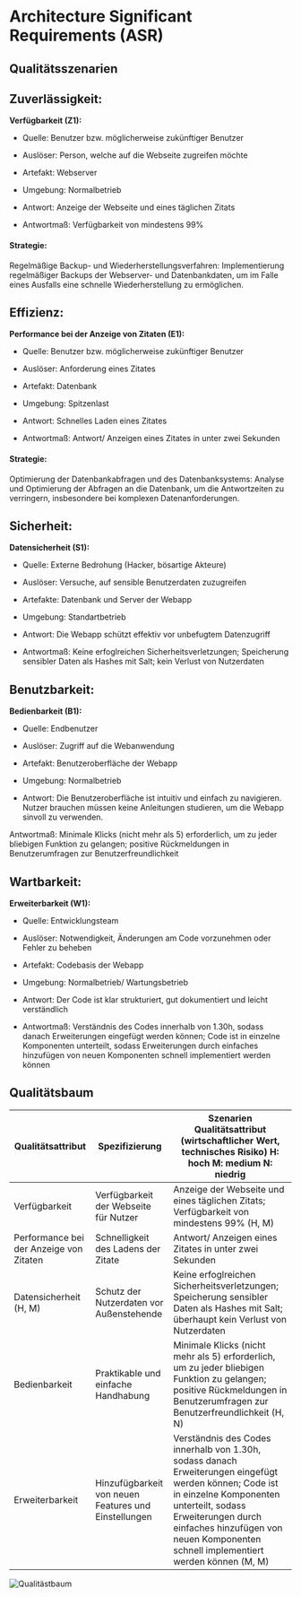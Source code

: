 # Architecture Significant Requirements (ASR)

## Qualitätsszenarien

## Zuverlässigkeit:

**Verfügbarkeit (Z1):**

- Quelle: Benutzer bzw. möglicherweise zukünftiger Benutzer

- Auslöser: Person, welche auf die Webseite zugreifen möchte

- Artefakt: Webserver

- Umgebung: Normalbetrieb

- Antwort: Anzeige der Webseite und eines täglichen Zitats

- Antwortmaß: Verfügbarkeit von mindestens 99%

#### Strategie:
Regelmäßige Backup- und Wiederherstellungsverfahren: Implementierung regelmäßiger Backups der Webserver- und Datenbankdaten, um im Falle eines Ausfalls eine schnelle Wiederherstellung zu ermöglichen.

## Effizienz:

**Performance bei der Anzeige von Zitaten (E1):**

- Quelle: Benutzer bzw. möglicherweise zukünftiger Benutzer

- Auslöser: Anforderung eines Zitates

- Artefakt: Datenbank

- Umgebung: Spitzenlast

- Antwort: Schnelles Laden eines Zitates

- Antwortmaß: Antwort/ Anzeigen eines Zitates in unter zwei Sekunden

#### Strategie:
Optimierung der Datenbankabfragen und des Datenbanksystems: Analyse und Optimierung der Abfragen an die Datenbank, um die Antwortzeiten zu verringern, insbesondere bei komplexen Datenanforderungen.

## Sicherheit:

**Datensicherheit (S1):**

- Quelle: Externe Bedrohung (Hacker, bösartige Akteure)

- Auslöser: Versuche, auf sensible Benutzerdaten zuzugreifen

- Artefakte: Datenbank und Server der Webapp

- Umgebung: Standartbetrieb

- Antwort: Die Webapp schützt effektiv vor unbefugtem Datenzugriff

- Antwortmaß: Keine erfoglreichen Sicherheitsverletzungen; Speicherung sensibler Daten als Hashes mit Salt; kein Verlust von Nutzerdaten

## Benutzbarkeit:

**Bedienbarkeit (B1):**

- Quelle: Endbenutzer

- Auslöser: Zugriff auf die Webanwendung

- Artefakt: Benutzeroberfläche der Webapp

- Umgebung: Normalbetrieb

- Antwort: Die Benutzeroberfläche ist intuitiv und einfach zu navigieren. Nutzer brauchen müssen keine Anleitungen studieren, um die Webapp sinvoll zu verwenden.

Antwortmaß: Minimale Klicks (nicht mehr als 5) erforderlich, um zu jeder bliebigen Funktion zu gelangen; positive Rückmeldungen in Benutzerumfragen zur Benutzerfreundlichkeit

## Wartbarkeit:

**Erweiterbarkeit (W1):**

- Quelle: Entwicklungsteam

- Auslöser: Notwendigkeit, Änderungen am Code vorzunehmen oder Fehler zu beheben

- Artefakt: Codebasis der Webapp

- Umgebung: Normalbetrieb/ Wartungsbetrieb

- Antwort: Der Code ist klar strukturiert, gut dokumentiert und leicht verständlich

- Antwortmaß: Verständnis des Codes innerhalb von 1.30h, sodass danach Erweiterungen eingefügt werden können; Code ist in einzelne Komponenten unterteilt, sodass Erweiterungen durch einfaches hinzufügen von neuen Komponenten schnell implementiert werden können


## Qualitätsbaum

| Qualitätsattribut | Spezifizierung | Szenarien Qualitätsattribut (wirtschaftlicher Wert, technisches Risiko) H: hoch M: medium N: niedrig |
|----------|----------|----------|
| Verfügbarkeit    | Verfügbarkeit der Webseite für Nutzer  | Anzeige der Webseite und eines täglichen Zitats; Verfügbarkeit von mindestens 99% (H, M)   |
| Performance bei der Anzeige von Zitaten    | Schnelligkeit des Ladens der Zitate  | Antwort/ Anzeigen eines Zitates in unter zwei Sekunden   |
| Datensicherheit (H, M)   | Schutz der Nutzerdaten vor Außenstehende   | Keine erfoglreichen Sicherheitsverletzungen; Speicherung sensibler Daten als Hashes mit Salt; überhaupt kein Verlust von Nutzerdaten   |
| Bedienbarkeit    | Praktikable und einfache Handhabung   | Minimale Klicks (nicht mehr als 5) erforderlich, um zu jeder bliebigen Funktion zu gelangen; positive Rückmeldungen in Benutzerumfragen zur Benutzerfreundlichkeit (H, N)  |
| Erweiterbarkeit    | Hinzufügbarkeit von neuen Features und Einstellungen  | Verständnis des Codes innerhalb von 1.30h, sodass danach Erweiterungen eingefügt werden können; Code ist in einzelne Komponenten unterteilt, sodass Erweiterungen durch einfaches hinzufügen von neuen Komponenten schnell implementiert werden können (M, M)  |


![Qualitästbaum](./img/qualitätsmerkmalBaum.png)
